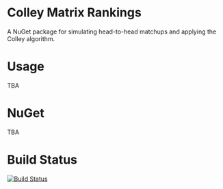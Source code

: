 # Colley Matrix Rankings
A NuGet package for simulating head-to-head matchups and applying the Colley algorithm.

# Usage
TBA

# NuGet
TBA

# Build Status
[![Build Status](https://travis-ci.org/scottenriquez/colley-matrix-nuget.svg?branch=master)](https://travis-ci.org/scottenriquez/colley-matrix-nuget)
